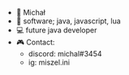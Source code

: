 - 👋 Michał
- 👀 software; java, javascript, lua
- 💻 future java developer
- 🎮 Contact:
  - discord: michal#3454
  - ig: miszel.ini
  

<!---
michvl-dev/michvl-dev is a ✨ special ✨ repository because its `README.md` (this file) appears on your GitHub profile.
You can click the Preview link to take a look at your changes.
--->
